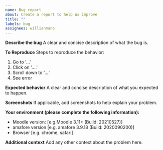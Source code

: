 ```yaml
---
name: Bug report
about: Create a report to help us improve
title: ""
labels: bug
assignees: willianmano
---
```


**Describe the bug**
A clear and concise description of what the bug is.

**To Reproduce**
Steps to reproduce the behavior:

1. Go to '...'
2. Click on '....'
3. Scroll down to '....'
4. See error

**Expected behavior**
A clear and concise description of what you expected to happen.

**Screenshots**
If applicable, add screenshots to help explain your problem.

**Your environment (please complete the following information):**

- Moodle version: [e.g.Moodle 3.11+ (Build: 20210527)]
- amafore version [e.g. amafore 3.9.18 (Build: 2020090200)]
- Browser [e.g. chrome, safari]

**Additional context**
Add any other context about the problem here.
